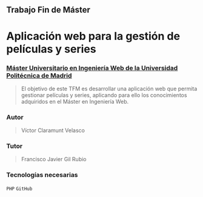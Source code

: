 ## Trabajo Fin de Máster
# Aplicación web para la gestión de películas y series
### [Máster Universitario en Ingeniería Web de la Universidad Politécnica de Madrid](http://miw.etsisi.upm.es)

> El objetivo de este TFM es desarrollar una aplicación web que permita gestionar películas y series, aplicando para ello los conocimientos adquiridos en el Máster en Ingeniería Web.

### Autor
> Víctor Claramunt Velasco

### Tutor
> Francisco Javier Gil Rubio

### Tecnologías necesarias
`PHP` `GitHub`
